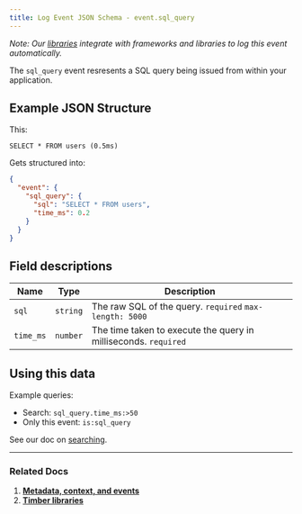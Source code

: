 ```yaml
---
title: Log Event JSON Schema - event.sql_query
---
```

*Note: Our [libraries](/timber-for-languages) integrate with frameworks and libraries to log this event automatically.*

The `sql_query` event resresents a SQL query being issued from within your application.

## Example JSON Structure

This:

```
SELECT * FROM users (0.5ms)
```

Gets structured into:

```json
{
  "event": {
    "sql_query": {
      "sql": "SELECT * FROM users",
      "time_ms": 0.2
    }
  }
}
```


## Field descriptions

Name | Type | Description
-----|------|------------
`sql` | `string` | The raw SQL of the query. `required` `max-length: 5000`
`time_ms` | `number` | The time taken to execute the query in milliseconds. `required`


## Using this data

Example queries:

* Search: `sql_query.time_ms:>50`
* Only this event: `is:sql_query`

See our doc on [searching](/timber-app/console-log-viewer/searching).

---

### Related Docs

1. [**Metadata, context, and events**](/timber-concepts/metadata-context-and-events)
2. [**Timber libraries**](/timber-for-languages)
